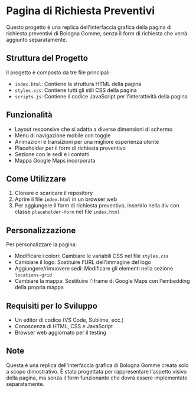 # Pagina di Richiesta Preventivi

Questo progetto è una replica dell'interfaccia grafica della pagina di richiesta preventivi di Bologna Gomme, senza il form di richiesta che verrà aggiunto separatamente.

## Struttura del Progetto

Il progetto è composto da tre file principali:

- `index.html`: Contiene la struttura HTML della pagina
- `styles.css`: Contiene tutti gli stili CSS della pagina
- `scripts.js`: Contiene il codice JavaScript per l'interattività della pagina

## Funzionalità

- Layout responsive che si adatta a diverse dimensioni di schermo
- Menu di navigazione mobile con toggle
- Animazioni e transizioni per una migliore esperienza utente
- Placeholder per il form di richiesta preventivo
- Sezione con le sedi e i contatti
- Mappa Google Maps incorporata

## Come Utilizzare

1. Clonare o scaricare il repository
2. Aprire il file `index.html` in un browser web
3. Per aggiungere il form di richiesta preventivo, inserirlo nella div con classe `placeholder-form` nel file `index.html`

## Personalizzazione

Per personalizzare la pagina:

- Modificare i colori: Cambiare le variabili CSS nel file `styles.css`
- Cambiare il logo: Sostituire l'URL dell'immagine del logo
- Aggiungere/rimuovere sedi: Modificare gli elementi nella sezione `locations-grid`
- Cambiare la mappa: Sostituire l'iframe di Google Maps con l'embedding della propria mappa

## Requisiti per lo Sviluppo

- Un editor di codice (VS Code, Sublime, ecc.)
- Conoscenza di HTML, CSS e JavaScript
- Browser web aggiornato per il testing

## Note

Questa è una replica dell'interfaccia grafica di Bologna Gomme creata solo a scopo dimostrativo. È stata progettata per rappresentare l'aspetto visivo della pagina, ma senza il form funzionante che dovrà essere implementato separatamente. 
